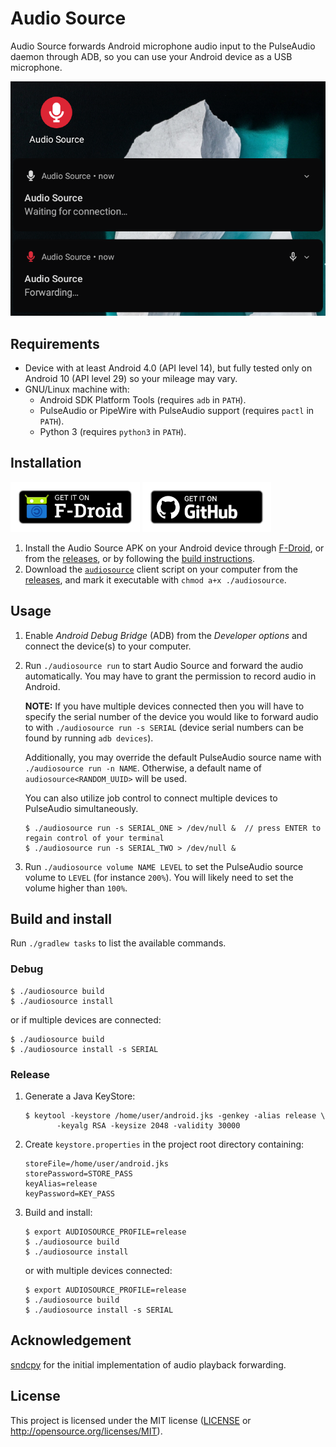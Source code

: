 # Audio Source

Audio Source forwards Android microphone audio input to the PulseAudio daemon
through ADB, so you can use your Android device as a USB microphone.

![screenshot](assets/screenshot.png)

## Requirements

- Device with at least Android 4.0 (API level 14), but fully tested only on
  Android 10 (API level 29) so your mileage may vary.
- GNU/Linux machine with:
  - Android SDK Platform Tools (requires `adb` in `PATH`).
  - PulseAudio or PipeWire with PulseAudio support (requires `pactl` in
    `PATH`).
  - Python 3 (requires `python3` in `PATH`).

## Installation

[<img src="assets/badge_fdroid.png"
     alt="Get it on F-Droid"
     height="80">](https://f-droid.org/packages/fr.dzx.audiosource/)
[<img src="assets/badge_github.png"
    alt="Get it on GitHub"
    height="80">](https://github.com/gdzx/audiosource/releases/latest)

1. Install the Audio Source APK on your Android device through
   [F-Droid](https://f-droid.org/packages/fr.dzx.audiosource/), or from the
   [releases](https://github.com/gdzx/audiosource/releases/latest), or by
   following the [build instructions](#build-and-install).
2. Download the
   [`audiosource`](https://github.com/gdzx/audiosource/blob/master/audiosource)
   client script on your computer from the
   [releases](https://github.com/gdzx/audiosource/releases/latest), and mark it
   executable with `chmod a+x ./audiosource`.

## Usage

1. Enable *Android Debug Bridge* (ADB) from the *Developer options* and connect
   the device(s) to your computer.

2. Run `./audiosource run` to start Audio Source and forward the audio
   automatically. You may have to grant the permission to record audio in
   Android.

   **NOTE:** If you have multiple devices connected then you will have to
   specify the serial number of the device you would like to forward audio to
   with `./audiosource run -s SERIAL` (device serial numbers can be found by
   running `adb devices`).

   Additionally, you may override the default PulseAudio source name with
   `./audiosource run -n NAME`. Otherwise, a default name of
   `audiosource<RANDOM_UUID>` will be used.

   You can also utilize job control to connect multiple devices to PulseAudio
   simultaneously.

   ```
   $ ./audiosource run -s SERIAL_ONE > /dev/null &  // press ENTER to regain control of your terminal
   $ ./audiosource run -s SERIAL_TWO > /dev/null &
   ```

3. Run `./audiosource volume NAME LEVEL` to set the PulseAudio source volume to
   `LEVEL` (for instance `200%`). You will likely need to set the volume higher
   than `100%`.

## Build and install

Run `./gradlew tasks` to list the available commands.

### Debug

```shell
$ ./audiosource build
$ ./audiosource install
```

or if multiple devices are connected:

```shell
$ ./audiosource build
$ ./audiosource install -s SERIAL
```

### Release

1. Generate a Java KeyStore:

   ```shell
   $ keytool -keystore /home/user/android.jks -genkey -alias release \
          -keyalg RSA -keysize 2048 -validity 30000
   ```

2. Create `keystore.properties` in the project root directory containing:

   ```
   storeFile=/home/user/android.jks
   storePassword=STORE_PASS
   keyAlias=release
   keyPassword=KEY_PASS
   ```

3. Build and install:

   ```shell
   $ export AUDIOSOURCE_PROFILE=release
   $ ./audiosource build
   $ ./audiosource install
   ```

   or with multiple devices connected:

   ```shell
   $ export AUDIOSOURCE_PROFILE=release
   $ ./audiosource build
   $ ./audiosource install -s SERIAL
   ```

## Acknowledgement

[sndcpy](https://github.com/rom1v/sndcpy) for the initial implementation of
audio playback forwarding.

## License

This project is licensed under the MIT license ([LICENSE](LICENSE) or
http://opensource.org/licenses/MIT).
